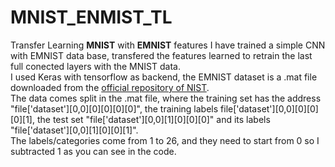 # MNIST_ENMIST_TL

Transfer Learning **MNIST** with **EMNIST** features
I have trained a simple CNN with EMNIST data base, transfered the features learned to retrain the last full conected layers with 
the MNIST data.<br />
I used Keras with tensorflow as backend, the EMNIST dataset is a .mat file downloaded from the [official repository of NIST]( https://www.nist.gov/itl/iad/image-group/emnist-dataset).<br />
The data comes split in the .mat file, where the training set has the address "file['dataset'][0,0][0][0][0][0]", the training labels file['dataset'][0,0][0][0][0][1], the test set "file['dataset'][0,0][1][0][0][0]" and its labels "file['dataset'][0,0][1][0][0][1]".<br />
The labels/categories come from 1 to 26, and they need to start from 0 so I subtracted 1 as you can see in the code. 
